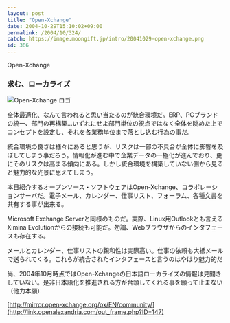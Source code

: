 ```yaml
---
layout: post
title: "Open-Xchange"
date: 2004-10-29T15:10:02+09:00
permalink: /2004/10/324/
catch: https://image.moongift.jp/intro/20041029-open-xchange.png
id: 366
---
```

Open-Xchange  
<!--more-->

### 求む、ローカライズ
  

![Open-Xchange ロゴ](https://image.moongift.jp/intro/20041029-open-xchange.png "Open-Xchange ロゴ")

  

全体最適化、なんて言われると思い当たるのが統合環境だ。ERP、PCブランドの統一、部門の再構築…いずれにせよ部門単位の視点ではなく全体を眺めた上でコンセプトを設定し、それを各業務単位まで落とし込む行為の事だ。

  

統合環境の良さは様々にあると思うが、リスクは一部の不具合が全体に影響を及ぼしてしまう事だろう。情報化が進む中で企業データの一極化が進んでおり、更にそのリスクは高まる傾向にある。しかし統合環境を構築していない側から見ると魅力的な光景に思えてしまう。

  

本日紹介するオープンソース・ソフトウェアはOpen-Xchange、コラボレーションサーバだ。電子メール、カレンダー、仕事リスト、フォーラム、各種文書を共有する事が出来る。

  

Microsoft Exchange Serverと同様のものだ。実際、Linux用Outlookとも言えるXimina Evolutionからの接続も可能だ。勿論、Webブラウザからのインタフェースも存在する。

  

メールとカレンダー、仕事リストの親和性は実際高い。仕事の依頼も大抵メールで送られてくる。これらが統合されたインタフェースと言うのはやはり魅力的だ

  

尚、2004年10月時点ではOpen-Xchangeの日本語ローカライズの情報は見聞きしていない。是非日本語化を推進される方が台頭してくれる事を願って止まない（他力本願）

  

[http://mirror.open-xchange.org/ox/EN/community/](http://link.openalexandria.com/out_frame.php?ID=147)

